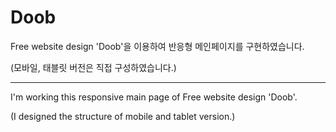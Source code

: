# Doob
Free website design 'Doob'을 이용하여 반응형 메인페이지를 구현하였습니다.

(모바일, 태블릿 버전은 직접 구성하였습니다.)

---------------------------------------------------
I'm working this responsive main page of Free website design 'Doob'.

(I designed the structure of mobile and tablet version.)
